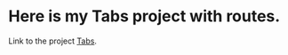 # Here is my Tabs project with routes.

Link to the project [Tabs](https://github.com/Yaroslav-Radchuk/tabs-test-task.git).
